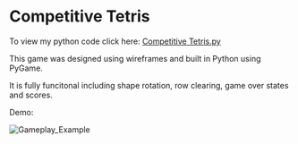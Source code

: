 # Competitive Tetris

To view my python code click here: [Competitive Tetris.py](https://github.com/YounisSalma/Competitive-Tetris/blob/master/Project/Project/Competitive%20Tetris.py)

This game was designed using wireframes and built in Python using PyGame. 

It is fully funcitonal including shape rotation, row clearing, game over states and scores.

Demo:

![Gameplay_Example](https://github.com/YounisSalma/Competitive-Tetris/assets/57214438/4fb3e870-3559-4615-a53e-07db0d48194b)
